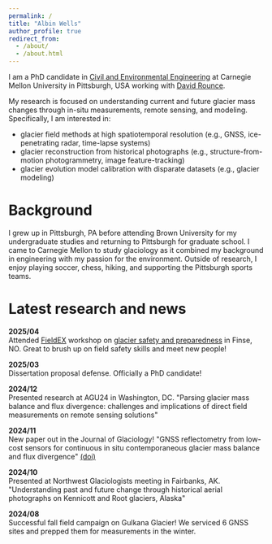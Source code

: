 ```yaml
---
permalink: /
title: "Albin Wells"
author_profile: true
redirect_from: 
  - /about/
  - /about.html
---
```


I am a PhD candidate in [Civil and Environmental Engineering](https://cee.engineering.cmu.edu/) at Carnegie Mellon University in Pittsburgh, USA working with [David Rounce](https://www.cmu.edu/cee/cryotartans/index.html).

My research is focused on understanding current and future glacier mass changes through in-situ measurements, remote sensing, and modeling. Specifically, I am interested in:
- glacier field methods at high spatiotemporal resolution (e.g., GNSS, ice-penetrating radar, time-lapse systems)
- glacier reconstruction from historical photographs (e.g., structure-from-motion photogrammetry, image feature-tracking)
- glacier evolution model calibration with disparate datasets (e.g., glacier modeling)

Background
======
I grew up in Pittsburgh, PA before attending Brown University for my undergraduate studies and returning to Pittsburgh for graduate school. I came to Carnegie Mellon to study glaciology as it combined my background in engineering with my passion for the environment. Outside of research, I enjoy playing soccer, chess, hiking, and supporting the Pittsburgh sports teams.

Latest research and news
======
<p> <strong> 2025/04 </strong> <br>
Attended <a href="https://www.mn.uio.no/geo/english/research/projects/fieldex/index.html">FieldEX</a> workshop on <a href="https://www.mn.uio.no/geo/english/research/projects/fieldex/pdf/finse/coursedescription_finse_2025.pdf">glacier safety and preparedness</a> in Finse, NO. Great to brush up on field safety skills and meet new people! </p>

<p> <strong> 2025/03 </strong> <br>
Dissertation proposal defense. Officially a PhD candidate! </p>

<p> <strong> 2024/12 </strong> <br>
Presented research at AGU24 in Washington, DC. "Parsing glacier mass balance and flux divergence: challenges and implications of direct field measurements on remote sensing solutions" </p>

<p> <strong> 2024/11 </strong> <br>
New paper out in the Journal of Glaciology! "GNSS reflectometry from low-cost sensors for continuous in situ contemporaneous glacier mass balance and flux divergence" <a href="https://www.cambridge.org/core/journals/journal-of-glaciology/article/gnss-reflectometry-from-lowcost-sensors-for-continuous-in-situ-contemporaneous-glacier-mass-balance-and-flux-divergence/7F36028E3EBA46B8A1D3CB974D40B9D0">(doi)</a> </p>

<p> <strong> 2024/10 </strong> <br>
Presented at Northwest Glaciologists meeting in Fairbanks, AK. "Understanding past and future change through historical aerial photographs on Kennicott and Root glaciers, Alaska" </p>

<p> <strong> 2024/08 </strong> <br>
Successful fall field campaign on Gulkana Glacier! We serviced 6 GNSS sites and prepped them for measurements in the winter. </p>


